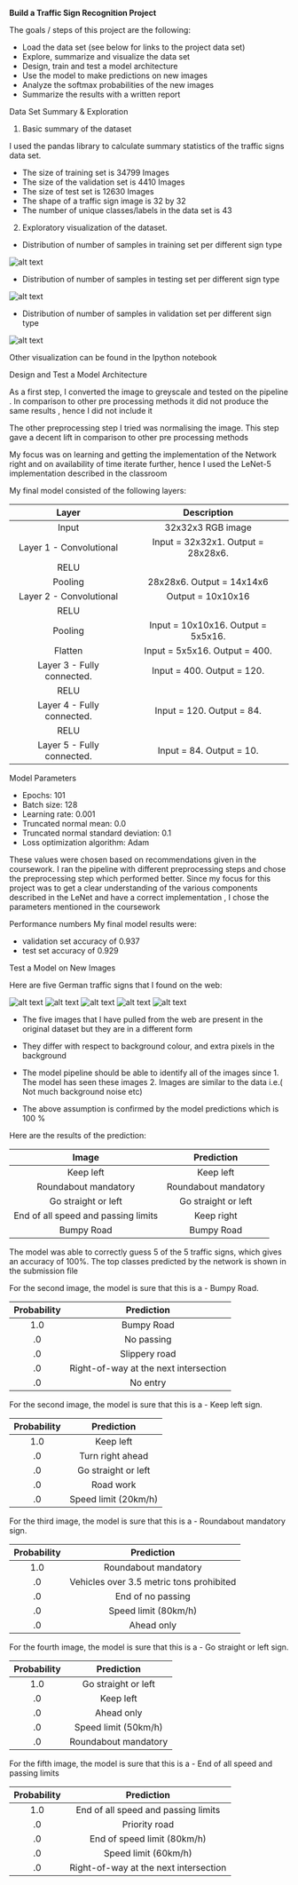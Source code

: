**Build a Traffic Sign Recognition Project**

The goals / steps of this project are the following:
* Load the data set (see below for links to the project data set)
* Explore, summarize and visualize the data set
* Design, train and test a model architecture
* Use the model to make predictions on new images
* Analyze the softmax probabilities of the new images
* Summarize the results with a written report


[//]: # (Image References)

[image1]: ./plot1.png "Visualization"
[image2]: ./plot2.png "Grayscaling"
[image3]: ./plot3.png "Random Noise"
[image4]: ./img6.jpg "Traffic Sign 1"
[image5]: ./img7.jpg "Traffic Sign 2"
[image6]: ./img8.jpg "Traffic Sign 3"
[image7]: ./img9.jpg "Traffic Sign 4"
[image8]: ./img10.jpg "Traffic Sign 5"



Data Set Summary & Exploration

1. Basic summary of the dataset

I used the pandas library to calculate summary statistics of the traffic
signs data set.

* The size of training set is 34799 Images
* The size of the validation set is 4410 Images
* The size of test set is 12630 Images
* The shape of a traffic sign image is 32 by 32
* The number of unique classes/labels in the data set is 43

2. Exploratory visualization of the dataset.

* Distribution of number of samples  in training set per different sign type

![alt text][image1]

* Distribution of number of samples in testing set per different sign type

![alt text][image2]

* Distribution of number of samples in validation set per different sign type

![alt text][image3]

Other visualization can be found in the Ipython notebook

Design and Test a Model Architecture

As a first step, I converted the image to greyscale and tested on the pipeline . In comparison to other pre processing methods it did not produce the same results , hence I did not include it

The other preprocessing step I tried was normalising the image. This step gave a decent lift in comparison to other pre processing methods

My focus was on learning and getting the implementation of the Network right and on availability of time iterate further, hence I used the LeNet-5 implementation described in the classroom

My final model consisted of the following layers:

| Layer         		|     Description	        					|
|:---------------------:|:---------------------------------------------:|
| Input         		| 32x32x3 RGB image   							|
| Layer 1 - Convolutional     	| Input = 32x32x1. Output = 28x28x6. 	|
| RELU					|												|
| Pooling	      	| 28x28x6. Output = 14x14x6 				|
| Layer 2 - Convolutional	    | Output = 10x10x16      									|
| RELU		|        									|
| Pooling				| Input = 10x10x16. Output = 5x5x16.        									|
|Flatten |Input = 5x5x16. Output = 400.|
|Layer 3 - Fully connected. |Input = 400. Output = 120.|
|RELU |                     |
|Layer 4 - Fully connected. |Input = 120. Output = 84.|
|RELU                       |
|Layer 5 - Fully connected. |Input = 84. Output = 10. |

Model Parameters
* Epochs: 101
* Batch size: 128
* Learning rate: 0.001
* Truncated normal mean: 0.0
* Truncated normal standard deviation: 0.1
* Loss optimization algorithm: Adam

These values were chosen based on recommendations given in the coursework. I ran the pipeline with different preprocessing steps and chose the preprocessing step which
performed better. Since my focus for this project was to get a clear understanding of the various components described in the LeNet and have a correct implementation , I  chose the parameters mentioned in the coursework

Performance numbers
My final model results were:

* validation set accuracy of 0.937
* test set accuracy of 0.929

Test a Model on New Images

Here are five German traffic signs that I found on the web:

![alt text][image5] ![alt text][image6] ![alt text][image7]
![alt text][image8] ![alt text][image4]


* The five images that I have pulled from the web are present in the original dataset but they are in a different form 

* They differ with respect to background colour, and extra pixels in the background

* The model pipeline should be able to identify all of the images since 1. The model has seen these images 2. Images are similar to the data i.e.( Not much background noise etc)

* The above assumption is confirmed by the model predictions which is 100 %

Here are the results of the prediction:

| Image			        |     Prediction	        					|
|:---------------------:|:---------------------------------------------:|
| Keep left     			| Keep left 										|
| Roundabout mandatory					| Roundabout mandatory											|
| Go straight or left	      		| Go straight or left					 				|
| End of all speed and passing limits			| Keep right      							|
| Bumpy Road      		| Bumpy Road   									|


The model was able to correctly guess 5 of the 5 traffic signs, which gives an accuracy of 100%.
The top classes predicted by the network is shown in the submission file

For the second image, the model is  sure that this is a - Bumpy Road.

| Probability         	|     Prediction	        					|
|:---------------------:|:---------------------------------------------:|
| 1.0         			|Bumpy Road   									|
| .0     				| No passing 										|
| .0					| Slippery road											|
| .0	      			| Right-of-way at the next intersection					 				|
| .0				    | No entry      							|


For the second image, the model is  sure that this is a - Keep left sign.

| Probability         	|     Prediction	        					|
|:---------------------:|:---------------------------------------------:|
| 1.0         			| Keep left   									|
| .0     				| Turn right ahead 										|
| .0					| Go straight or left											|
| .0	      			| Road work					 				|
| .0				    | Speed limit (20km/h)      							|


For the third image, the model is sure that this is a - Roundabout mandatory sign.

| Probability         	|     Prediction	        					|
|:---------------------:|:---------------------------------------------:|
| 1.0         			| Roundabout mandatory   									|
| .0     				| Vehicles over 3.5 metric tons prohibited 										|
| .0					| End of no passing											|
| .0	      			| Speed limit (80km/h)					 				|
| .0				    | Ahead only      							|

For the fourth image, the model is  sure that this is a - Go straight or left sign.

| Probability         	|     Prediction	        					|
|:---------------------:|:---------------------------------------------:|
| 1.0         			| Go straight or left   									|
| .0      				| Keep left 										|
| .0					| Ahead only											|
| .0	      			| Speed limit (50km/h)					 				|
| .0				    | Roundabout mandatory      							|


For the fifth image, the model is  sure that this is a - End of all speed and passing limits

| Probability         	|     Prediction	        					|
|:---------------------:|:---------------------------------------------:|
| 1.0         			| End of all speed and passing limits   									|
| .0     				| Priority road 										|
| .0					| End of speed limit (80km/h)											|
| .0	      			| Speed limit (60km/h)					 				|
| .0				    | Right-of-way at the next intersection      							|
